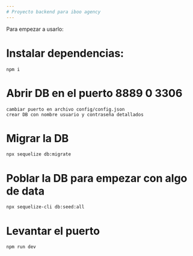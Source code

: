 ```yaml
---
# Proyecto backend para iboo agency
---
```


Para empezar a usarlo:

# Instalar dependencias:

    npm i

# Abrir DB en el puerto 8889 0 3306

    cambiar puerto en archivo config/config.json
    crear DB con nombre usuario y contraseña detallados

# Migrar la DB

    npx sequelize db:migrate

# Poblar la DB para empezar con algo de data

    npx sequelize-cli db:seed:all

# Levantar el puerto

    npm run dev
